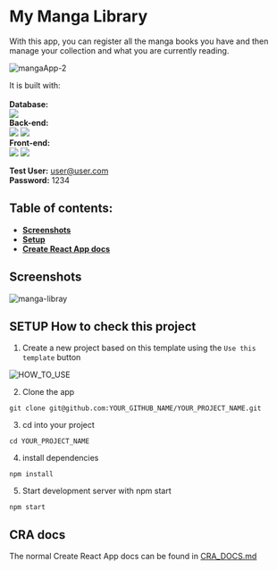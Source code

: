 # My Manga Library

With this app, you can register all the manga books you have and then manage your collection and what you are currently reading.

![mangaApp-2](https://github.com/thards89/manga-managment-app-front-end/assets/96024390/60c65491-02ab-4b97-9cd9-2dfd89b361b4)

It is built with:<br>
<br> 
<b> Database: </b> <br>
![](https://img.shields.io/badge/PostgreSQL-316192?style=for-the-badge&logo=postgresql&logoColor=white) 
<br>
<b> Back-end:</b>  <br>
![](https://img.shields.io/badge/Node.js-339933?style=for-the-badge&logo=nodedotjs&logoColor=white)
![](https://img.shields.io/badge/Express.js-000000?style=for-the-badge&logo=express&logoColor=white)
<br>
<b> Front-end:</b> <br>
![](https://img.shields.io/badge/React-20232A?style=for-the-badge&logo=react&logoColor=61DAFB) ![](https://img.shields.io/badge/Redux-593D88?style=for-the-badge&logo=redux&logoColor=white)

<b>Test User:</b> user@user.com
<br>
<b> Password:</b>  1234

## Table of contents:

- **[Screenshots](#cra-docs)**
- **[Setup](#setup-how-to-use-this-template)**
- **[Create React App docs](#cra-docs)**

## Screenshots
![manga-libray](https://github.com/thards89/manga-managment-app-front-end/assets/96024390/a99075e6-cf2c-47e8-bf57-0e1475af08b4)


## SETUP How to check this project

1. Create a new project based on this template using the `Use this template` button

![HOW_TO_USE](https://user-images.githubusercontent.com/20372832/77003323-70966180-695d-11ea-8abe-b362d57135f3.gif)

2. Clone the app

```
git clone git@github.com:YOUR_GITHUB_NAME/YOUR_PROJECT_NAME.git
```

3. cd into your project

```
cd YOUR_PROJECT_NAME
```

4. install dependencies

```
npm install
```

5. Start development server with npm start

```
npm start
```

## CRA docs

The normal Create React App docs can be found in [CRA_DOCS.md](./CRA_DOCS.md)

